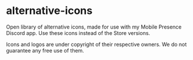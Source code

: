 # alternative-icons
Open library of alternative icons, made for use with my Mobile Presence Discord app. Use these icons instead of the Store versions.

Icons and logos are under copyright of their respective owners. We do not guarantee any free use of them.
